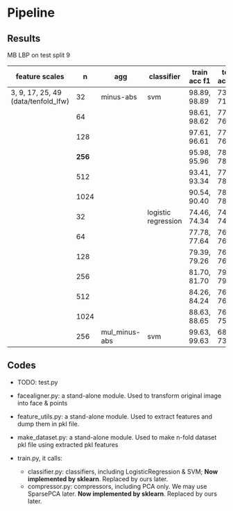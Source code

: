 # Pipeline

## Results

MB LBP on test split 9

| feature scales                      | n       | agg           | classifier          | train acc f1 | test acc f1  |
| ----------------------------------- | ------- | ------------- | ------------------- | ------------ | ------------ |
| 3, 9, 17, 25, 49 (data/tenfold_lfw) | 32      | minus-abs     | svm                 | 98.89, 98.89 | 73.50, 71.56 |
|                                     | 64      |               |                     | 98.61, 98.62 | 77.17, 76.90 |
|                                     | 128     |               |                     | 97.61, 96.61 | 77.00, 76.92 |
|                                     | **256** |               |                     | 95.98, 95.96 | 78.17, 78.70 |
|                                     | 512     |               |                     | 93.41, 93.34 | 77.33, 78.27 |
|                                     | 1024    |               |                     | 90.54, 90.40 | 78.17, 78.06 |
|                                     | 32      |               | logistic regression | 74.46, 74.34 | 74.33, 74.25 |
|                                     | 64      |               |                     | 77.78, 77.64 | 76.83, 76.72 |
|                                     | 128     |               |                     | 79.39, 79.26 | 76.67, 76.43 |
|                                     | 256     |               |                     | 81.70, 81.70 | 79.17, 79.13 |
|                                     | 512     |               |                     | 84.26, 84.24 | 76.76, 76.19 |
|                                     | 1024    |               |                     | 88.63, 88.65 | 76.33, 75.68 |
|                                     | 256     | mul_minus-abs | svm                 | 99.63, 99.63 | 68.67, 73.37 |



## Codes

* TODO: test.py
* facealigner.py: a stand-alone module. Used to transform original image into face & points

* feature_utils.py: a stand-alone module. Used to extract features and dump them in pkl file.
* make_dataset.py: a stand-alone module. Used to make n-fold dataset pkl file using extracted pkl features
* train.py, it calls:
  * classifier.py: classifiers, including LogisticRegression & SVM; **Now implemented by sklearn**. Replaced by ours later. 
  * compressor.py: compressors, including PCA only. We may use SparsePCA later. **Now implemented by sklearn**. Replaced by ours later.



